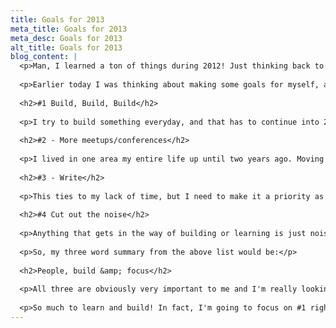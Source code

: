 ```yaml
---
title: Goals for 2013
meta_title: Goals for 2013
meta_desc: Goals for 2013
alt_title: Goals for 2013
blog_content: |
  <p>Man, I learned a ton of things during 2012! Just thinking back to what I didn't know a year ago is amazing. This year I went through a HUGE leap in my knowledge of web development. I already know that 2013 will definitely be another huge leap.</p>
  
  <p>Earlier today I was thinking about making some goals for myself, and I can think of no better way to keep myself accountable to the 10's of people who read this blog than to write those goals down.</p>
  
  <h2>#1 Build, Build, Build</h2>
  
  <p>I try to build something everyday, and that has to continue into 2013. My problem seems to be focusing on what to build at one time. Time is my most precious commodity, and sometimes I'll find myself wasting it answering <a href="http://stackoverflow.com/users/1762015/matt-steele">Wordpress Stack Overflow</a> questions, or getting lost exploring CMS's, or watching <a href="http://video training">video training</a> for 6 hours. These are all great things to spend time on, but they're not building.</p>
  
  <h2>#2 - More meetups/conferences</h2>
  
  <p>I lived in one area my entire life up until two years ago. Moving cross-country has made my social circle very small. I've been actively trying to change this. Last year I attended two conferences and probably close to 20 meetups. I'll increase this in 2013. I've already signed up for the <a href="http://www.midwestphp.com/">Midwest PHP Conference</a> and a <a href="http://elasticbackflip.com/blog/2012/12/12/rails-bootcamp-ruby-basics-and-scaffolding/">Rails Bootcamp</a> and I'll likely be adding more as the year goes on.</p>
  
  <h2>#3 - Write</h2>
  
  <p>This ties to my lack of time, but I need to make it a priority as well. Every time I learn something I get a <em>far</em> deeper understanding of it when I sit down and write it out. The fact that people may or may not be reading it is almost irrelevant. Simply put: writing about development makes me a better developer. I would also love to teach down the road, and writing will eventually make me a better teacher.</p>
  
  <h2>#4 Cut out the noise</h2>
  
  <p>Anything that gets in the way of building or learning is just noise, and I'm actively taking steps to cut it out of my world. I've never been into social networks, but I do have a <a href="https://twitter.com/mattsteeele">Twitter account</a> to try and follow industry leaders. Unfortunately, this had a side effect of me reading about so-and-so's political beliefs and their airport frustrations and so on. I really dislike complaining, and Twitter can be just a wall of complaints from people you would otherwise admire. I'm unfollowing all the complainers/political pundits/religious folks.</p>
  
  <p>So, my three word summary from the above list would be:</p>
  
  <h2>People, build &amp; focus</h2>
  
  <p>All three are obviously very important to me and I'm really looking forward to the coming year.</p>
  
  <p>So much to learn and build! In fact, I'm going to focus on #1 right now.</p>
---
```


